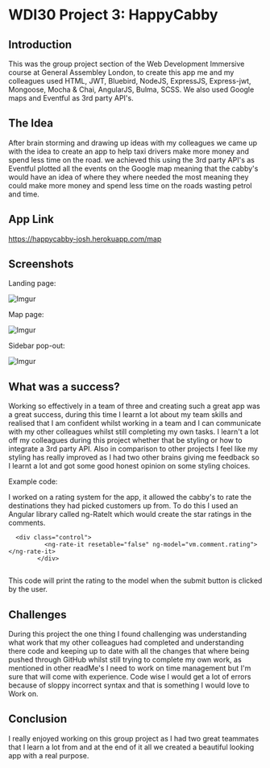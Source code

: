 
# WDI30 Project 3: HappyCabby

## Introduction

This was the group project section of the Web Development Immersive course at General Assembley London, to create this app me and my colleagues used HTML, JWT, Bluebird, NodeJS, ExpressJS, Express-jwt, Mongoose, Mocha & Chai, AngularJS, Bulma, SCSS. We also used Google maps and Eventful as 3rd party API's.

## The Idea

After brain storming and drawing up ideas with my colleagues we came up with the idea to create an app to help taxi drivers make more money and spend less time on the road. we achieved this using the 3rd party API's as Eventful plotted all the events on the Google map meaning that the cabby's would have an idea of where they where needed the most meaning they could make more money and spend less time on the roads wasting petrol and time.

## App Link

https://happycabby-josh.herokuapp.com/map

## Screenshots

Landing page: 

![Imgur](https://i.imgur.com/KMcrypu.png)

Map page: 

![Imgur](https://i.imgur.com/u9rTZH2.png)

Sidebar pop-out:

![Imgur](https://i.imgur.com/GI5vvp5.png)

## What was a success?

Working so effectively in a team of three and creating such a great app was a great success, during this time I learnt a lot about my team skills and realised that I am confident whilst working in a team and I can communicate with my other colleagues whilst still completing my own tasks. I learn't a lot off my colleagues during this project whether that be styling or how to integrate a 3rd party API. Also in comparison to other projects I feel like my styling has really improved as I had two other brains giving me feedback so I learnt a lot and got some good honest opinion on some styling choices.

Example code:

I worked on a rating system for the app, it allowed the cabby's to rate the destinations they had picked customers up from. To do this I used an Angular library called ng-RateIt which would create the star ratings in the comments.

```
  <div class="control">
          <ng-rate-it resetable="false" ng-model="vm.comment.rating"></ng-rate-it>
        </div>
        
```

This code will print the rating to the model when the submit button is clicked by the user.

## Challenges

During this project the one thing I found challenging was understanding what work that my other colleagues had completed and understanding there code and keeping up to date with all the changes that where being pushed through GitHub whilst still trying to complete my own work, as mentioned in other readMe's I need to work on time management but I'm sure that will come with experience. Code wise I would get a lot of errors because of sloppy incorrect syntax and that is something I would love to Work on.

## Conclusion 

I really enjoyed working on this group project as I had two great teammates that I learn a lot from and at the end of it all we created a beautiful looking app with a real purpose.

